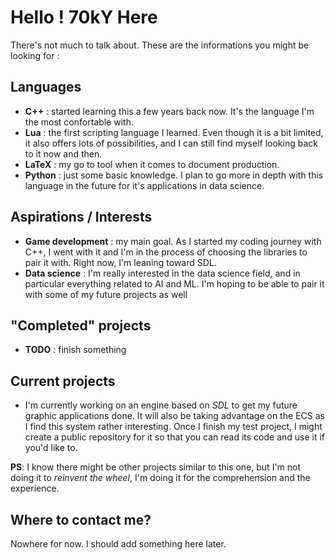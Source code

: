 # Hello ! 70kY Here

There's not much to talk about. These are the informations you might be looking for :

## Languages

* **C++** : started learning this a few years back now.
It's the language I'm the most confortable with.
* **Lua** : the first scripting language I learned.
Even though it is a bit limited, it also offers lots of possibilities, and I can still find myself looking back to it now and then.
* **LaTeX** : my go to tool when it comes to document production.
* **Python** : just some basic knowledge.
I plan to go more in depth with this language in the future for it's applications in data science.

## Aspirations / Interests

* **Game development** : my main goal. As I started my coding journey with C++, I went with it and I'm in the process of choosing the libraries to pair it with.
Right now, I'm leaning toward SDL.
* **Data science** : I'm really interested in the data science field, and in particular everything related to AI and ML.
I'm hoping to be able to pair it with some of my future projects as well

## "Completed" projects

* **TODO** : finish something

## Current projects

* I'm currently working on an engine based on *SDL* to get my future graphic applications done.
It will also be taking advantage on the ECS as I find this system rather interesting. Once I finish my test project, I might create a public repository for it so that you can read its code and use it if you'd like to.

**PS**: I know there might be other projects similar to this one, but I'm not doing it to *reinvent the wheel*, I'm doing it for the comprehension and the experience.

## Where to contact me?

Nowhere for now. I should add something here later.
